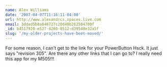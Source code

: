 ```yaml
---
name: Alex Williams
date: '2007-04-07T11:16:11-04:00'
url: http://www.alexandrcs.spaces.live.com
email: 3ddad5b8a846727c20d48b262504700f
_id: b4517928-e527-4260-8512-d39548e32a5f
slug: '/my-older-projects-have-been-moved/'
---
```


For some reason, I can't get to the link for your PowerButton Hsck. It just
says "revision 305". Are there any other links that I can go to? I really need
this app for my M505!!!

